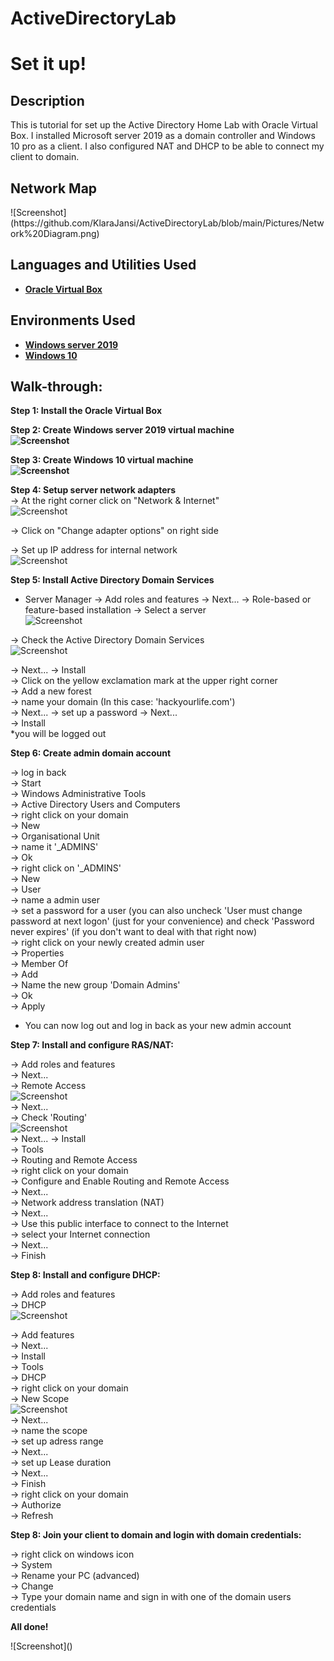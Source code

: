 # ActiveDirectoryLab
<h1>Set it up! </h1>

<h2>Description</h2>
This is tutorial for set up the Active Directory Home Lab with Oracle Virtual Box. I installed Microsoft server 2019 as a domain controller and Windows 10 pro as a client. I also configured NAT and DHCP to be able to connect my client to domain. 
<br />

<h2> Network Map </h2> 
![Screenshot](https://github.com/KlaraJansi/ActiveDirectoryLab/blob/main/Pictures/Network%20Diagram.png)<br/>

<h2>Languages and Utilities Used</h2>

- <b>[Oracle Virtual Box](https://www.virtualbox.org/)</b>

<h2>Environments Used </h2>

- <b>[Windows server 2019](https://www.microsoft.com/en-us/evalcenter/evaluate-windows-server-20190)</b> 
- <b>[Windows 10](https://www.microsoft.com/en-us/evalcenter/evaluate-windows-10-enterprise)</b> 

<h2>Walk-through:</h2>

<b> Step 1: Install the Oracle Virtual Box <br />

Step 2: Create Windows server 2019 virtual machine <br /> 
![Screenshot](https://github.com/KlaraJansi/ActiveDirectoryLab/blob/main/Pictures/DC%20final.png)

Step 3: Create Windows 10 virtual machine <br /> 
![Screenshot](https://github.com/KlaraJansi/ActiveDirectoryLab/blob/main/Pictures/Client%20final.png)

Step 4: Setup server network adapters </b> <br /> 
-> At the right corner click on  "Network & Internet" <br/>
![Screenshot](https://github.com/KlaraJansi/ActiveDirectoryLab/blob/main/Pictures/AD%20-%20Network%20settings.png) <br/>

-> Click on "Change adapter options" on right side <br/> 

-> Set up IP address for internal network <br />
![Screenshot](https://github.com/KlaraJansi/ActiveDirectoryLab/blob/main/Pictures/AD%20-%20Network%20setiings3.png)<br/>

<b> Step 5: Install Active Directory Domain Services </b> <br />

- Server Manager -> Add roles and features -> Next... -> Role-based or feature-based installation -> Select a server <br/>
![Screenshot](https://github.com/KlaraJansi/ActiveDirectoryLab/blob/main/Pictures/AD%20-%20Adding%20roles.png)<br/>

-> Check the Active Directory Domain Services <br/>
![Screenshot](https://github.com/KlaraJansi/ActiveDirectoryLab/blob/main/Pictures/AD%20-%20Adding%20roles2.png)<br/>

-> Next... -> Install <br />
-> Click on the yellow exclamation mark at the upper right corner <br/>
-> Add a new forest  <br/>
-> name your domain (In this case: 'hackyourlife.com')  <br/>
-> Next... -> set up a password -> Next...  <br/>
-> Install <br />
*you will be logged out <br/>

<b> Step 6: Create admin domain account </b> <br />

-> log in back <br/>
-> Start <br/>
-> Windows Administrative Tools <br/>
-> Active Directory Users and Computers <br/>
-> right click on your domain <br/>
-> New <br/>
-> Organisational Unit <br/>
-> name it '_ADMINS' <br/>
-> Ok <br />
-> right click on '_ADMINS' <br/>
-> New <br/>
-> User <br/>
-> name a admin user <br/>
-> set a password for a user (you can also uncheck 'User must change password at next logon' (just for your convenience) and check 'Password never expires' (if you don't want to deal with that right now) <br />
-> right click on your newly created admin user <br/>
-> Properties <br/>
-> Member Of <br/>
-> Add <br/>
-> Name the new group 'Domain Admins'<br/>
-> Ok <br/>
-> Apply <br/>
* You can now log out and log in back as your new admin account <br />

<b> Step 7: Install and configure RAS/NAT: </b> <br />

-> Add roles and features <br/>
-> Next...  <br/>
-> Remote Access  <br/>
![Screenshot](https://github.com/KlaraJansi/ActiveDirectoryLab/blob/main/Pictures/AD%20-%20Add%20roles%20routing2.png)<br/>
-> Next...  <br/>
-> Check 'Routing'  <br/>
![Screenshot](https://github.com/KlaraJansi/ActiveDirectoryLab/blob/main/Pictures/AD%20-%20Add%20roles%20routing3.png)<br/>
-> Next... 
-> Install <br/>
-> Tools  <br/>
-> Routing and Remote Access  <br/>
-> right click on your domain  <br/>
-> Configure and Enable Routing and Remote Access  <br/>
-> Next...  <br/>
-> Network address translation (NAT)  <br/>
-> Next...  <br/>
-> Use this public interface to connect to the Internet  <br/>
-> select your Internet connection  <br/>
-> Next... <br/>
-> Finish <br/>

<b> Step 8: Install and configure DHCP: </b> <br />

-> Add roles and features <br/>
-> DHCP  <br/>
![Screenshot](https://github.com/KlaraJansi/ActiveDirectoryLab/blob/main/Pictures/AD%20-%20DHCP.png) <br/>

-> Add features <br/>
-> Next... <br/>
-> Install <br/>
-> Tools <br/>
-> DHCP <br/>
-> right click on your domain <br/>
-> New Scope <br/>
![Screenshot](https://github.com/KlaraJansi/ActiveDirectoryLab/blob/main/Pictures/AD%20-DHCP2.png)<br/>
-> Next... <br/>
-> name the scope <br/>
-> set up adress range <br/>
-> Next... <br/>
-> set up Lease duration <br/>
-> Next... <br/>
-> Finish <br/>
-> right click on your domain <br/>
-> Authorize <br/>
-> Refresh <br/>

<b> Step 8: Join your client to domain and login with domain credentials: </b> <br />

-> right click on windows icon <br/>
-> System <br/>
-> Rename your PC (advanced) <br/>
-> Change <br/>
-> Type your domain name and sign in with one of the domain users credentials <br/>

<b> All done! </b>

</p>
![Screenshot]()<br/>
